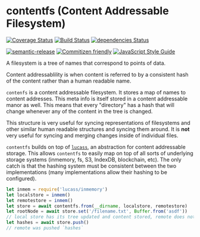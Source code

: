 # contentfs (Content Addressable Filesystem)

[![Coverage Status](https://coveralls.io/repos/github/mikeal/contentfs/badge.svg?branch=master)](https://coveralls.io/github/mikeal/contentfs?branch=master)
[![Build Status](https://travis-ci.org/mikeal/contentfs.svg?branch=master)](https://travis-ci.org/mikeal/contentfs)
[![dependencies Status](https://david-dm.org/mikeal/contentfs/status.svg)](https://david-dm.org/mikeal/contentfs)

[![semantic-release](https://img.shields.io/badge/%20%20%F0%9F%93%A6%F0%9F%9A%80-semantic--release-e10079.svg)](https://github.com/semantic-release/semantic-release)
[![Commitizen friendly](https://img.shields.io/badge/commitizen-friendly-brightgreen.svg)](http://commitizen.github.io/cz-cli/)
[![JavaScript Style Guide](https://img.shields.io/badge/code_style-standard-brightgreen.svg)](https://standardjs.com)

A filesystem is a tree of names that correspond to points of data.

Content addressablility is when content is referred to by a consistent
hash of the content rather than a human readable name.

`contenfs` is a content addressable filesystem. It stores a map of names
to content addresses. This meta info is itself stored in a content addressable
manor as well. This means that every "directory" has a hash that will change
whenever any of the content in the tree is changed.

This structure is very useful for syncing representations of filesystems and other
similar human readable structures and syncing them around. It is **not** very useful
for syncing and merging changes inside of individual files.

`contentfs` builds on top of [`lucass`](https://github.com/mikeal/lucass), an
abstraction for content addressable storage. This allows `contentfs` to easily
map on top of all sorts of underlying storage systems (inmemory, fs, S3, IndexDB,
blockchain, etc). The only catch is that the hashing system must be consistent
between the two implementations (many implementations allow their hashing to be
configured).

```javascript
let inmem = require('lucass/inmemory')
let localstore = inmem()
let remotestore = inmem()
let store = await contentfs.from(__dirname, localstore, remotestore)
let rootNode = await store.set('/filename.txt', Buffer.from('asdf'))
// local store has its tree updated and content stored, remote does not.
let hashes = await store.push()
// remote was pushed `hashes`
```

